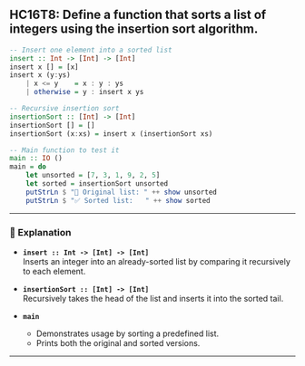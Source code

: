  HC16T8: Define a function that sorts a list of integers using the insertion sort algorithm.
---


```haskell
-- Insert one element into a sorted list
insert :: Int -> [Int] -> [Int]
insert x [] = [x]
insert x (y:ys)
    | x <= y    = x : y : ys
    | otherwise = y : insert x ys

-- Recursive insertion sort
insertionSort :: [Int] -> [Int]
insertionSort [] = []
insertionSort (x:xs) = insert x (insertionSort xs)

-- Main function to test it
main :: IO ()
main = do
    let unsorted = [7, 3, 1, 9, 2, 5]
    let sorted = insertionSort unsorted
    putStrLn $ "🔢 Original list: " ++ show unsorted
    putStrLn $ "✅ Sorted list:   " ++ show sorted
```

---

### 🧠 Explanation

- **`insert :: Int -> [Int] -> [Int]`**  
  Inserts an integer into an already-sorted list by comparing it recursively to each element.

- **`insertionSort :: [Int] -> [Int]`**  
  Recursively takes the head of the list and inserts it into the sorted tail.

- **`main`**  
  - Demonstrates usage by sorting a predefined list.
  - Prints both the original and sorted versions.

---

